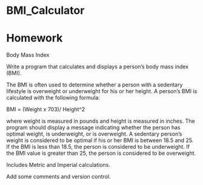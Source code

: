 # BMI_Calculator
Homework
=============================================================

Body Mass Index

Write a program that calculates and displays a person’s body mass index (BMI). 

The BMI is often used to determine whether a person with a sedentary lifestyle is overweight or underweight for his or her height. A person’s BMI is calculated with the following formula:

BMI = (Weight  x 703)/ Height^2

where weight is measured in pounds and height is measured in inches. The program should display a message indicating whether the person has optimal weight, is underweight, or is overweight. A sedentary person’s weight is considered to be optimal if his or her BMI is between 18.5 and 25. If the BMI is less than 18.5, the person is considered to be underweight. If the BMI value is greater than 25, the person is considered to be overweight.

Includes Metric and Imperial calculations.

Add some comments and version control.
